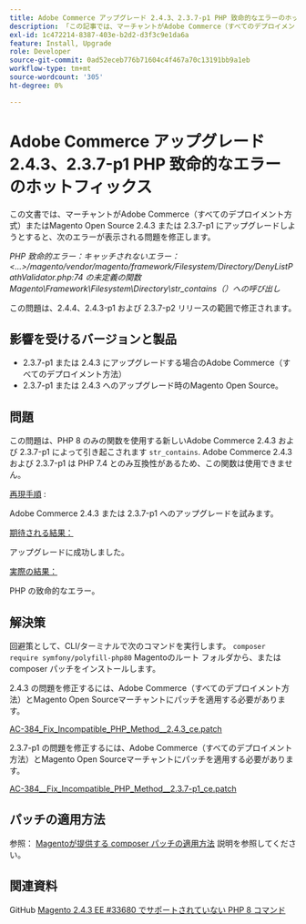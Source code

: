 ```yaml
---
title: Adobe Commerce アップグレード 2.4.3、2.3.7-p1 PHP 致命的なエラーのホットフィックス
description: 「この記事では、マーチャントがAdobe Commerce（すべてのデプロイメント方法）またはMagento Open Source 2.4.3 または 2.3.7-p1 にアップグレードしようとすると、次のエラーが表示される場合の対応策を説明します。」
exl-id: 1c472214-8387-403e-b2d2-d3f3c9e1da6a
feature: Install, Upgrade
role: Developer
source-git-commit: 0ad52eceb776b71604c4f467a70c13191bb9a1eb
workflow-type: tm+mt
source-wordcount: '305'
ht-degree: 0%

---
```


# Adobe Commerce アップグレード 2.4.3、2.3.7-p1 PHP 致命的なエラーのホットフィックス

この文書では、マーチャントがAdobe Commerce（すべてのデプロイメント方式）またはMagento Open Source 2.4.3 または 2.3.7-p1 にアップグレードしようとすると、次のエラーが表示される問題を修正します。

*PHP 致命的エラー：キャッチされないエラー：&lt;...>/magento/vendor/magento/framework/Filesystem/Directory/DenyListPathValidator.php:74 の未定義の関数Magento\Framework\Filesystem\Directory\str_contains（）への呼び出し*

この問題は、2.4.4、2.4.3-p1 および 2.3.7-p2 リリースの範囲で修正されます。

## 影響を受けるバージョンと製品

* 2.3.7-p1 または 2.4.3 にアップグレードする場合のAdobe Commerce（すべてのデプロイメント方法）
* 2.3.7-p1 または 2.4.3 へのアップグレード時のMagento Open Source。

## 問題

この問題は、PHP 8 のみの関数を使用する新しいAdobe Commerce 2.4.3 および 2.3.7-p1 によって引き起こされます `str_contains`. Adobe Commerce 2.4.3 および 2.3.7-p1 は PHP 7.4 とのみ互換性があるため、この関数は使用できません。

<u>再現手順</u> :

Adobe Commerce 2.4.3 または 2.3.7-p1 へのアップグレードを試みます。

<u>期待される結果：</u>

アップグレードに成功しました。

<u>実際の結果：</u>

PHP の致命的なエラー。

## 解決策

回避策として、CLI/ターミナルで次のコマンドを実行します。 `composer require symfony/polyfill-php80` Magentoのルート フォルダから、または composer パッチをインストールします。

2.4.3 の問題を修正するには、Adobe Commerce（すべてのデプロイメント方法）とMagento Open Sourceマーチャントにパッチを適用する必要があります。

[AC-384_Fix_Incompatible_PHP_Method__2.4.3_ce.patch](assets/AC-384__Fix_Incompatible_PHP_Method__2.4.3_ce.patch.zip)

2.3.7-p1 の問題を修正するには、Adobe Commerce（すべてのデプロイメント方法）とMagento Open Sourceマーチャントにパッチを適用する必要があります。

[AC-384__Fix_Incompatible_PHP_Method__2.3.7-p1_ce.patch](assets/AC-384__Fix_Incompatible_PHP_Method__2.3.7-p1_ce.patch.zip)

## パッチの適用方法

参照： [Magentoが提供する composer パッチの適用方法](/help/how-to/general/how-to-apply-a-composer-patch-provided-by-magento.md) 説明を参照してください。

## 関連資料

GitHub [Magento 2.4.3 EE #33680 でサポートされていない PHP 8 コマンド](https://github.com/magento/magento2/issues/33680)
